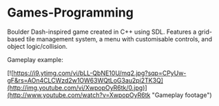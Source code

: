 # Games-Programming
Boulder Dash-inspired game created in C++ using SDL. Features a grid-based tile management system, a menu with customisable controls, and object logic/collision.

Gameplay example:

[![https://i9.ytimg.com/vi/bLL-QbNE10U/mq2.jpg?sqp=CPyUw-gF&rs=AOn4CLCWzd2w1OW63WQtLoG3au2pi2TK3Q](http://img.youtube.com/vi/XwpopOyR6tk/0.jpg)](http://www.youtube.com/watch?v=XwpopOyR6tk "Gameplay footage")
